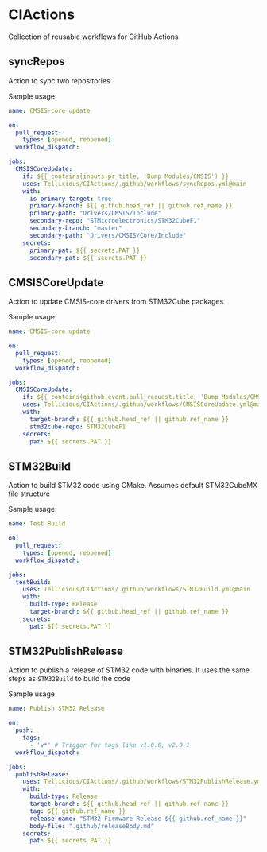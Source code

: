 # CIActions
Collection of reusable workflows for GitHub Actions

## syncRepos
Action to sync two repositories

Sample usage:
```yaml
name: CMSIS-core update

on:
  pull_request:
    types: [opened, reopened]
  workflow_dispatch:

jobs:
  CMSISCoreUpdate:
    if: ${{ contains(inputs.pr_title, 'Bump Modules/CMSIS') }}
    uses: Tellicious/CIActions/.github/workflows/syncRepos.yml@main
    with:
      is-primary-target: true
      primary-branch: ${{ github.head_ref || github.ref_name }}
      primary-path: "Drivers/CMSIS/Include"
      secondary-repo: "STMicroelectronics/STM32CubeF1"
      secondary-branch: "master"
      secondary-path: "Drivers/CMSIS/Core/Include"
    secrets:
      primary-pat: ${{ secrets.PAT }}
      secondary-pat: ${{ secrets.PAT }}
```


## CMSISCoreUpdate
Action to update CMSIS-core drivers from STM32Cube packages

Sample usage:
```yaml
name: CMSIS-core update

on:
  pull_request:
    types: [opened, reopened]
  workflow_dispatch:

jobs:
  CMSISCoreUpdate:
    if: ${{ contains(github.event.pull_request.title, 'Bump Modules/CMSIS') }}
    uses: Tellicious/CIActions/.github/workflows/CMSISCoreUpdate.yml@main
    with:
      target-branch: ${{ github.head_ref || github.ref_name }}
      stm32cube-repo: STM32CubeF1
    secrets:
      pat: ${{ secrets.PAT }}
```

## STM32Build
Action to build STM32 code using CMake. Assumes default STM32CubeMX file structure

Sample usage:
```yaml
name: Test Build

on:
  pull_request:
    types: [opened, reopened]
  workflow_dispatch:

jobs:
  testBuild:
    uses: Tellicious/CIActions/.github/workflows/STM32Build.yml@main
    with:
      build-type: Release
      target-branch: ${{ github.head_ref || github.ref_name }}
    secrets:
      pat: ${{ secrets.PAT }}
```

## STM32PublishRelease
Action to publish a release of STM32 code with binaries. It uses the same steps as `STM32Build` to build the code

Sample usage
```yaml
name: Publish STM32 Release

on:
  push:
    tags:
      - 'v*' # Trigger for tags like v1.0.0, v2.0.1
  workflow_dispatch:

jobs:
  publishRelease:
    uses: Tellicious/CIActions/.github/workflows/STM32PublishRelease.yml@main
    with:
      build-type: Release
      target-branch: ${{ github.head_ref || github.ref_name }}
      tag: ${{ github.ref_name }}
      release-name: "STM32 Firmware Release ${{ github.ref_name }}"
      body-file: ".github/releaseBody.md"
    secrets:
      pat: ${{ secrets.PAT }}

```